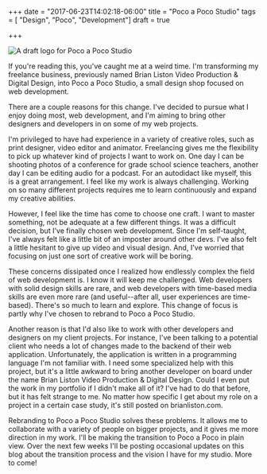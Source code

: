 +++
date = "2017-06-23T14:02:18-06:00"
title = "Poco a Poco Studio"
tags = [ "Design", "Poco", "Development"]
draft = true

+++

<div class="post-media">
    <img src="/img/content/blog/poco-a-poco/poco-logo.png" alt="A draft logo for Poco a Poco Studio" />
</div>

If you're reading this, you've caught me at a weird time. I'm transforming my freelance business, previously named Brian Liston Video Production & Digital Design, into Poco a Poco Studio, a small design shop focused on web development.

There are a couple reasons for this change. I've decided to pursue what I enjoy doing most, web development, and I'm aiming to bring other designers and developers in on some of my web projects.

I'm privileged to have had experience in a variety of creative roles, such as print designer, video editor and animator. Freelancing gives me the flexibility to pick up whatever kind of projects I want to work on. One day I can be shooting photos of a conference for grade school science teachers, another day I can be editing audio for a podcast. For an autodidact like myself, this is a great arrangement. I feel like my work is always challenging. Working on so many different projects requires me to learn continuously and expand my creative abilities.

However, I feel like the time has come to choose one craft. I want to master something, not be adequate at a few different things. It was a difficult decision, but I've finally chosen web development. Since I'm self-taught, I've always felt like a little bit of an imposter around other devs. I've also felt a little hesitant to give up video and visual design. And, I've worried that focusing on just one sort of creative work will be boring.

These concerns dissipated once I realized how endlessly complex the field of web development is. I know it will keep me challenged. Web developers with solid design skills are rare, and web developers with time-based media skills are even more rare (and useful--after all, user experiences are time-based). There's so much to learn and explore. This change of focus is partly why I've chosen to rebrand to Poco a Poco Studio.

Another reason is that I'd also like to work with other developers and designers on my client projects. For instance, I've been talking to a potential client who needs a lot of changes made to the backend of their web application. Unfortunately, the application is written in a programming language I'm not familiar with. I need some specialized help with this project, but it's a little awkward to bring another developer on board under the name Brian Liston Video Production & Digital Design. Could I even put the work in my portfolio if I didn't make all of it? I've had to do that before, but it has felt strange to me. No matter how specific I get about my role on a project in a certain case study, it's still posted on brianliston.com.

Rebranding to Poco a Poco Studio solves these problems. It allows me to collaborate with a variety of people on bigger projects, and it gives me more direction in my work. I'll be making the transition to Poco a Poco in plain view. Over the next few weeks I'll be posting occasional updates on this blog about the transition process and the vision I have for my studio. More to come!